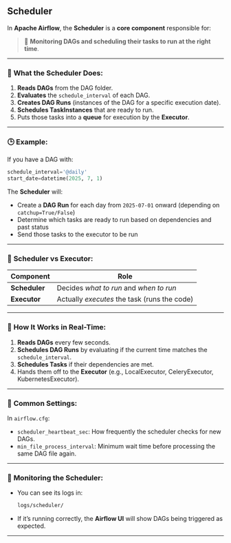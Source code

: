## Scheduler

In **Apache Airflow**, the **Scheduler** is a **core component** responsible for:

> 🔄 **Monitoring DAGs and scheduling their tasks to run at the right time**.

---

### 🧠 **What the Scheduler Does:**

1. **Reads DAGs** from the DAG folder.
2. **Evaluates** the `schedule_interval` of each DAG.
3. **Creates DAG Runs** (instances of the DAG for a specific execution date).
4. **Schedules TaskInstances** that are ready to run.
5. Puts those tasks into a **queue** for execution by the **Executor**.

---

### 🕒 **Example:**

If you have a DAG with:

```python
schedule_interval='@daily'
start_date=datetime(2025, 7, 1)
```

The **Scheduler** will:

* Create a **DAG Run** for each day from `2025-07-01` onward (depending on `catchup=True/False`)
* Determine which tasks are ready to run based on dependencies and past status
* Send those tasks to the executor to be run

---

### 🔧 **Scheduler vs Executor:**

| Component     | Role                                         |
| ------------- | -------------------------------------------- |
| **Scheduler** | Decides *what to run* and *when to run*      |
| **Executor**  | Actually *executes* the task (runs the code) |

---

### 🔄 **How It Works in Real-Time:**

1. **Reads DAGs** every few seconds.
2. **Schedules DAG Runs** by evaluating if the current time matches the `schedule_interval`.
3. **Schedules Tasks** if their dependencies are met.
4. Hands them off to the **Executor** (e.g., LocalExecutor, CeleryExecutor, KubernetesExecutor).

---

### 📍 **Common Settings:**

In `airflow.cfg`:

* `scheduler_heartbeat_sec`: How frequently the scheduler checks for new DAGs.
* `min_file_process_interval`: Minimum wait time before processing the same DAG file again.

---

### 🧭 **Monitoring the Scheduler:**

* You can see its logs in:

  ```bash
  logs/scheduler/
  ```
* If it’s running correctly, the **Airflow UI** will show DAGs being triggered as expected.

---
